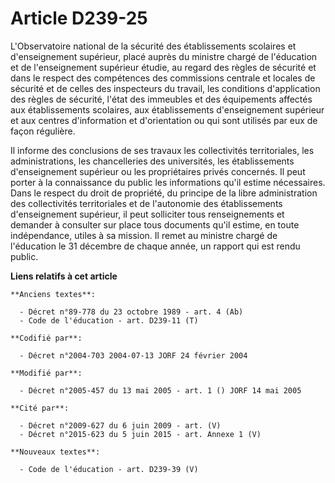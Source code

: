 # Article D239-25

L'Observatoire national de la sécurité des établissements scolaires et d'enseignement supérieur, placé auprès du ministre
chargé de l'éducation et de l'enseignement supérieur étudie, au regard des règles de sécurité et dans le respect des
compétences des commissions centrale et locales de sécurité et de celles des inspecteurs du travail, les conditions
d'application des règles de sécurité, l'état des immeubles et des équipements affectés aux établissements scolaires, aux
établissements d'enseignement supérieur et aux centres d'information et d'orientation ou qui sont utilisés par eux de façon
régulière.

Il informe des conclusions de ses travaux les collectivités territoriales, les administrations, les chancelleries des
universités, les établissements d'enseignement supérieur ou les propriétaires privés concernés. Il peut porter à la
connaissance du public les informations qu'il estime nécessaires. Dans le respect du droit de propriété, du principe de la
libre administration des collectivités territoriales et de l'autonomie des établissements d'enseignement supérieur, il peut
solliciter tous renseignements et demander à consulter sur place tous documents qu'il estime, en toute indépendance, utiles à
sa mission. Il remet au ministre chargé de l'éducation le 31 décembre de chaque année, un rapport qui est rendu public.

**Liens relatifs à cet article**

	**Anciens textes**:

	  - Décret n°89-778 du 23 octobre 1989 - art. 4 (Ab)
	  - Code de l'éducation - art. D239-11 (T)

	**Codifié par**:

	  - Décret n°2004-703 2004-07-13 JORF 24 février 2004

	**Modifié par**:

	  - Décret n°2005-457 du 13 mai 2005 - art. 1 () JORF 14 mai 2005

	**Cité par**:

	  - Décret n°2009-627 du 6 juin 2009 - art. (V)
	  - Décret n°2015-623 du 5 juin 2015 - art. Annexe 1 (V)

	**Nouveaux textes**:

	  - Code de l'éducation - art. D239-39 (V)
